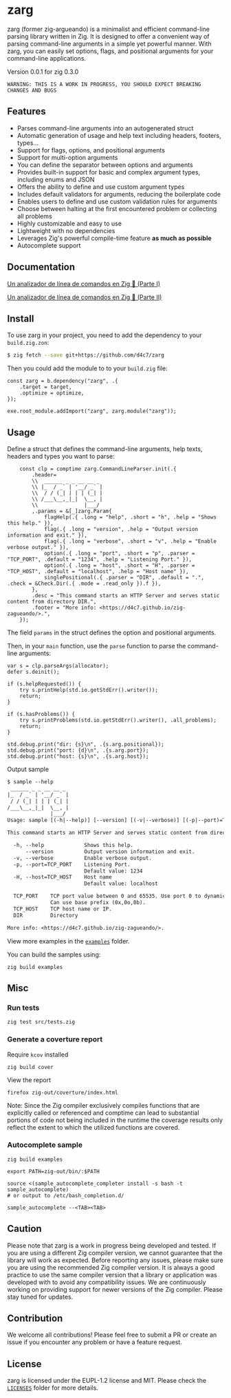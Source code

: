 <!--
SPDX-FileCopyrightText: 2023 David Castañon Belloso <d4c7@proton.me>
SPDX-License-Identifier: EUPL-1.2
This file is part of zarg project (https://github.com/d4c7/zarg)
-->
# zarg

zarg (former zig-argueando) is a minimalist and efficient command-line parsing library written in Zig. It is designed to offer a convenient way of parsing command-line arguments in a simple yet powerful manner. With zarg, you can easily set options, flags, and positional arguments for your command-line applications.

Version 0.0.1 for zig 0.3.0

```
WARNING: THIS IS A WORK IN PROGRESS, YOU SHOULD EXPECT BREAKING CHANGES AND BUGS
```

## Features

- Parses command-line arguments into an autogenerated struct
- Automatic generation of usage and help text including headers, footers, types...
- Support for flags, options, and positional arguments
- Support for multi-option arguments
- You can define the separator between options and arguments
- Provides built-in support for basic and complex argument types, including enums and JSON
- Offers the ability to define and use custom argument types
- Includes default validators for arguments, reducing the boilerplate code
- Enables users to define and use custom validation rules for arguments
- Choose between halting at the first encountered problem or collecting all problems
- Highly customizable and easy to use
- Lightweight with no dependencies
- Leverages Zig's powerful compile-time feature **as much as possible**
- Autocomplete support


## Documentation

[Un analizador de línea de comandos en Zig 🔧 (Parte I)](https://d4c7.github.io/zig-zagueando/posts/un-analizador-de-linea-de-comandos-en-zig-1/)

[Un analizador de línea de comandos en Zig 🔧 (Parte II)](https://d4c7.github.io/zig-zagueando/posts/un-analizador-de-linea-de-comandos-en-zig-2/)

## Install


To use zarg in your project, you need to add the dependency to your `build.zig.zon`:

```bash
$ zig fetch --save git+https://github.com/d4c7/zarg
```

Then you could add the module to to your `build.zig` file:

```zig
const zarg = b.dependency("zarg", .{
    .target = target,
    .optimize = optimize,
});

exe.root_module.addImport("zarg", zarg.module("zarg"));

```

## Usage

Define a struct that defines the command-line arguments, help texts, headers and types you want to parse:

```zig
    const clp = comptime zarg.CommandLineParser.init(.{
        .header=
        \\  ______ _ _ __ __ _ 
        \\ |_  / _` | '__/ _` |
        \\  / / (_| | | | (_| |
        \\ /___\__,_|_|  \__, |
        \\               |___/  
        ,.params = &[_]zarg.Param{
            flagHelp(.{ .long = "help", .short = "h", .help = "Shows this help." }),
            flag(.{ .long = "version", .help = "Output version information and exit." }),
            flag(.{ .long = "verbose", .short = "v", .help = "Enable verbose output." }),
            option(.{ .long = "port", .short = "p", .parser = "TCP_PORT", .default = "1234", .help = "Listening Port." }),
            option(.{ .long = "host", .short = "H", .parser = "TCP_HOST", .default = "localhost", .help = "Host name" }),
            singlePositional(.{ .parser = "DIR", .default = ".", .check = &Check.Dir(.{ .mode = .read_only }).f }),
        }, 
        .desc = "This command starts an HTTP Server and serves static content from directory DIR.", 
        .footer = "More info: <https://d4c7.github.io/zig-zagueando/>.",
    });
```

The field `params` in the struct defines the option and positional arguments.

Then, in your `main` function, use the `parse` function to parse the command-line arguments:

```zig
var s = clp.parseArgs(allocator);
defer s.deinit();

if (s.helpRequested()) {
    try s.printHelp(std.io.getStdErr().writer());
    return;
}

if (s.hasProblems()) {
    try s.printProblems(std.io.getStdErr().writer(), .all_problems);
    return;
}

std.debug.print("dir: {s}\n", .{s.arg.positional});
std.debug.print("port: {d}\n", .{s.arg.port});
std.debug.print("host: {s}\n", .{s.arg.host});

```

Output sample

```txt
$ sample --help
 ______ _ _ __ __ _ 
|_  / _` | '__/ _` |
 / / (_| | | | (_| |
/___\__,_|_|  \__, |
              |___/ 
Usage: sample [(-h|--help)] [--version] [(-v|--verbose)] [(-p|--port)=TCP_PORT] [(-H|--host)=TCP_HOST] [DIR]

This command starts an HTTP Server and serves static content from directory DIR.

  -h, --help             Shows this help.
      --version          Output version information and exit.
  -v, --verbose          Enable verbose output.
  -p, --port=TCP_PORT    Listening Port.
                         Default value: 1234
  -H, --host=TCP_HOST    Host name
                         Default value: localhost

  TCP_PORT    TCP port value between 0 and 65535. Use port 0 to dynamically assign a port
              Can use base prefix (0x,0o,0b). 
  TCP_HOST    TCP host name or IP. 
  DIR         Directory 

More info: <https://d4c7.github.io/zig-zagueando/>.
```

View more examples in the [`examples`](examples) folder.

You can build the samples using:

```
zig build examples
```
## Misc

### Run tests 

```
zig test src/tests.zig
```

### Generate a coverture report

Require `kcov` installed
```
zig build cover
```

View the report 
```
firefox zig-out/coverture/index.html
```

Note: Since the Zig compiler exclusively compiles functions that are explicitly called or referenced and comptime can lead to substantial portions of code not being included in the runtime the coverage results only reflect the extent to which the utilized functions are covered. 

### Autocomplete sample

```
zig build examples

export PATH=zig-out/bin/:$PATH

source <(sample_autocomplete_completer install -s bash -t sample_autocomplete)
# or output to /etc/bash_completion.d/

sample_autocomplete --<TAB><TAB>

```


## Caution

Please note that zarg is a work in progress being developed and tested. If you are using a different Zig compiler version, we cannot guarantee that the library will work as expected. Before reporting any issues, please make sure you are using the recommended Zig compiler version. It is always a good practice to use the same compiler version that a library or application was developed with to avoid any compatibility issues. We are continuously working on providing support for newer versions of the Zig compiler. Please stay tuned for updates.

## Contribution

We welcome all contributions! Please feel free to submit a PR or create an issue if you encounter any problem or have a feature request.

## License

zarg is licensed under the EUPL-1.2 license and MIT. Please check the [`LICENSES`](examples)  folder for more details.
